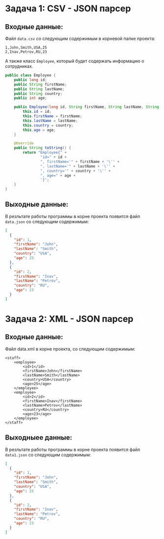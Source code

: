 # Задача 1: CSV - JSON парсер

## Входные данные:
Файл `data.csv` со следующим содержимым в корневой папке проекта:
```csv
1,John,Smith,USA,25
2,Inav,Petrov,RU,23
```
А также класс `Employee`, который будет содержать информацию о сотрудниках.
```java
public class Employee {
    public long id;
    public String firstName;
    public String lastName;
    public String country;
    public int age;

    public Employee(long id, String firstName, String lastName, String country, int age) {
        this.id = id;
        this.firstName = firstName;
        this.lastName = lastName;
        this.country = country;
        this.age = age;
    }

    @Override
    public String toString() {
        return "Employee{" +
                "id=" + id +
                ", firstName='" + firstName + '\'' +
                ", lastName='" + lastName + '\'' +
                ", country='" + country + '\'' +
                ", age=" + age +
                '}';
    }
}
``` 
## Выходные данные:
В резльтате работы программы в корне проекта появится файл `data.json` со следующим содержимым:
```json
[
  {
    "id": 1,
    "firstName": "John",
    "lastName": "Smith",
    "country": "USA",
    "age": 25
  },
  {
    "id": 2,
    "firstName": "Inav",
    "lastName": "Petrov",
    "country": "RU",
    "age": 23
  }
]
```

# Задача 2: XML - JSON парсер

## Входные данные:
Файл data.xml в корне проекта, со следующим содержимым:
```csv
<staff>
    <employee>
        <id>1</id>
        <firstName>John</firstName>
        <lastName>Smith</lastName>
        <country>USA</country>
        <age>25</age>
    </employee>
    <employee>
        <id>2</id>
        <firstName>Inav</firstName>
        <lastName>Petrov</lastName>
        <country>RU</country>
        <age>23</age>
    </employee>
</staff>
```
## Выходныее данные:
В резльтате работы программы в корне проекта появится файл `data1.json` со следующим содержимым:
```json
[
  {
    "id": 1,
    "firstName": "John",
    "lastName": "Smith",
    "country": "USA",
    "age": 25
  },
  {
    "id": 2,
    "firstName": "Inav",
    "lastName": "Petrov",
    "country": "RU",
    "age": 23
  }
]
```
